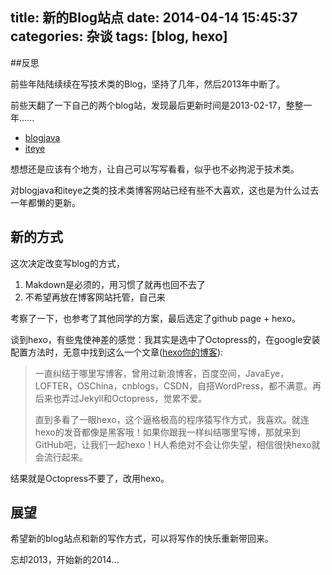 title: 新的Blog站点
date: 2014-04-14 15:45:37
categories: 杂谈
tags: [blog, hexo]
---

##反思

前些年陆陆续续在写技术类的Blog，坚持了几年，然后2013年中断了。

前些天翻了一下自己的两个blog站，发现最后更新时间是2013-02-17，整整一年......

* [blogjava](http://www.blogjava.net/aoxj/)
* [iteye](http://skydream.iteye.com/)

想想还是应该有个地方，让自己可以写写看看，似乎也不必拘泥于技术类。

对blogjava和iteye之类的技术类博客网站已经有些不大喜欢，这也是为什么过去一年都懒的更新。

## 新的方式

这次决定改变写blog的方式，

1. Makdown是必须的，用习惯了就再也回不去了
2. 不希望再放在博客网站托管，自己来

考察了一下，也参考了其他同学的方案，最后选定了github page + hexo。

谈到hexo，有些鬼使神差的感觉：我其实是选中了Octopress的，在google安装配置方法时，无意中找到这么一个文章([hexo你的博客](http://ibruce.info/2013/11/22/hexo-your-blog/)):

> 一直纠结于哪里写博客，曾用过新浪博客，百度空间，JavaEye，LOFTER，OSChina，cnblogs，CSDN，自搭WordPress，都不满意。再后来也弄过Jekyll和Octopress，觉累不爱。
> 
> 直到多看了一眼hexo，这个逼格极高的程序猿写作方式，我喜欢。就连hexo的发音都像是黑客哦！如果你跟我一样纠结哪里写博，那就来到GitHub吧，让我们一起hexo！H人希绝对不会让你失望，相信很快hexo就会流行起来。

结果就是Octopress不要了，改用hexo。

## 展望

希望新的blog站点和新的写作方式，可以将写作的快乐重新带回来。

忘却2013，开始新的2014...




